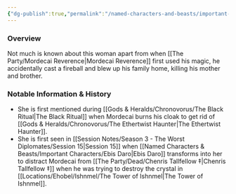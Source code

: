 ```yaml
---
{"dg-publish":true,"permalink":"/named-characters-and-beasts/important-characters/pc-backstory-characters/claribelle-reverence/","tags":["NPC","Important"],"noteIcon":""}
---
```



### Overview
Not much is known about this woman apart from when [[The Party/Mordecai Reverence\|Mordecai Reverence]] first used his magic, he accidentally cast a fireball and blew up his family home, killing his mother and brother. 

### Notable Information & History   
- She is first mentioned during [[Gods & Heralds/Chronovorus/The Black Ritual\|The Black Ritual]] when Mordecai burns his cloak to get rid of [[Gods & Heralds/Chronovorus/The Ethertwist Haunter\|The Ethertwist Haunter]].
- She is first seen in [[Session Notes/Season 3 - The Worst Diplomates/Session 15\|Session 15]] when [[Named Characters & Beasts/Important Characters/Ebis Daro\|Ebis Daro]] transforms into her to distract Mordecai from [[The Party/Dead/Chenris Tallfellow ‡\|Chenris Tallfellow ‡]] when he was trying to destroy the crystal in [[Locations/Ehobel/Ishnmel/The Tower of Ishnmel\|The Tower of Ishnmel]].